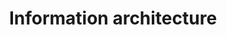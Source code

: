 ---
# This topic lives at
# https://digital.gov/topics/information-architecture

slug: "information-architecture"

# Topic Title
title: "Information architecture"

# description — keep it short and clear
summary: ""

aliases:
  - /topics/architecture/

# Weight
weight: 1
# For more information on managing topics,
# see https://github.com/GSA/digitalgov.gov/wiki
---